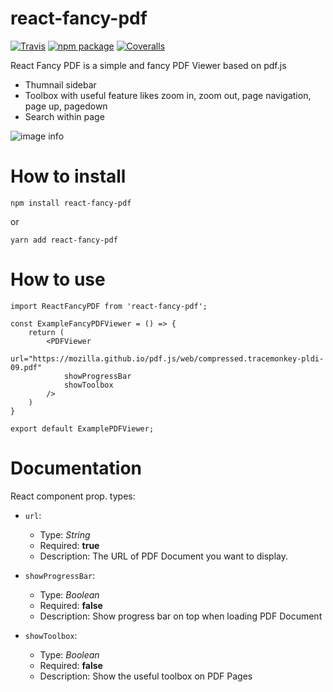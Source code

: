 # react-fancy-pdf

[![Travis][build-badge]][build]
[![npm package][npm-badge]][npm]
[![Coveralls][coveralls-badge]][coveralls]

React Fancy PDF is a simple and fancy PDF Viewer based on pdf.js

- Thumnail sidebar
- Toolbox with useful feature likes zoom in, zoom out, page navigation, page up, pagedown
- Search within page

![image info](https://i.imgur.com/rqECUDN.png)

# How to install

```
npm install react-fancy-pdf
```

or

```
yarn add react-fancy-pdf
```

# How to use

```import React from 'react'
import ReactFancyPDF from 'react-fancy-pdf';
 
const ExampleFancyPDFViewer = () => {
    return (
        <PDFViewer
            url="https://mozilla.github.io/pdf.js/web/compressed.tracemonkey-pldi-09.pdf"
            showProgressBar
            showToolbox
        />
    )
}
 
export default ExamplePDFViewer;
```

# Documentation
React component prop. types:

-   `url`:

    -   Type: _String_
    -   Required: **true**
    -   Description: The URL of PDF Document you want to display.

-   `showProgressBar`:

    -   Type: _Boolean_
    -   Required: **false**
    -   Description: Show progress bar on top when loading PDF Document

-   `showToolbox`:

    -   Type: _Boolean_
    -   Required: **false**
    -   Description: Show the useful toolbox on PDF Pages



[build-badge]: https://img.shields.io/travis/user/repo/master.png?style=flat-square
[build]: https://travis-ci.org/user/repo

[npm-badge]: https://img.shields.io/npm/v/npm-package.png?style=flat-square
[npm]: https://www.npmjs.org/package/npm-package

[coveralls-badge]: https://img.shields.io/coveralls/user/repo/master.png?style=flat-square
[coveralls]: https://coveralls.io/github/user/repo


